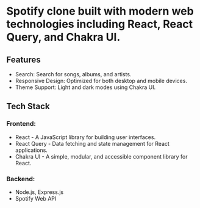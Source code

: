 # Spotify clone built with modern web technologies including React, React Query, and Chakra UI.

## Features
- Search: Search for songs, albums, and artists.
- Responsive Design: Optimized for both desktop and mobile devices.
- Theme Support: Light and dark modes using Chakra UI.

## Tech Stack

### Frontend:
- React - A JavaScript library for building user interfaces.
- React Query - Data fetching and state management for React applications.
- Chakra UI - A simple, modular, and accessible component library for React.

### Backend: 
- Node.js, Express.js
- Spotify Web API
